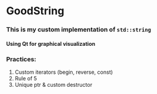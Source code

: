 # GoodString

### This is my custom implementation of `std::string`

#### Using Qt for graphical visualization

### Practices:
1. Custom iterators (begin, reverse, const)
2. Rule of 5
3. Unique ptr & custom destructor
